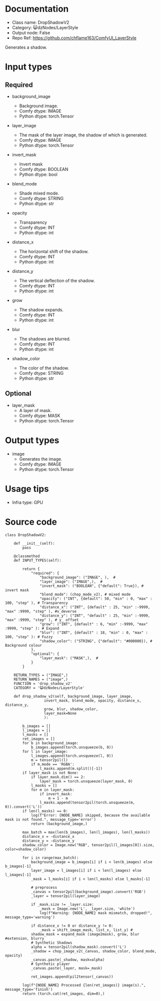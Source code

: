 # Documentation
- Class name: DropShadowV2
- Category: 😺dzNodes/LayerStyle
- Output node: False
- Repo Ref: https://github.com/chflame163/ComfyUI_LayerStyle

Generates a shadow.

# Input types
## Required

- background_image
    - Background image.
    - Comfy dtype: IMAGE
    - Python dtype: torch.Tensor

- layer_image
    - The mask of the layer image, the shadow of which is generated.
    - Comfy dtype: IMAGE
    - Python dtype: torch.Tensor

- invert_mask
    - Invert mask
    - Comfy dtype: BOOLEAN
    - Python dtype: bool

- blend_mode
    - Shade mixed mode.
    - Comfy dtype: STRING
    - Python dtype: str

- opacity
    - Transparency
    - Comfy dtype: INT
    - Python dtype: int

- distance_x
    - The horizontal shift of the shadow.
    - Comfy dtype: INT
    - Python dtype: int

- distance_y
    - The vertical deflection of the shadow.
    - Comfy dtype: INT
    - Python dtype: int

- grow
    - The shadow expands.
    - Comfy dtype: INT
    - Python dtype: int

- blur
    - The shadows are blurred.
    - Comfy dtype: INT
    - Python dtype: int

- shadow_color
    - The color of the shadow.
    - Comfy dtype: STRING
    - Python dtype: str

## Optional

- layer_mask
    - A layer of mask.
    - Comfy dtype: MASK
    - Python dtype: torch.Tensor

# Output types

- image
    - Generates the image.
    - Comfy dtype: IMAGE
    - Python dtype: torch.Tensor

# Usage tips
- Infra type: GPU

# Source code
```
class DropShadowV2:

    def __init__(self):
        pass

    @classmethod
    def INPUT_TYPES(self):

        return {
            "required": {
                "background_image": ("IMAGE", ),  #
                "layer_image": ("IMAGE",),  #
                "invert_mask": ("BOOLEAN", {"default": True}), # invert mask
                "blend_mode": (chop_mode_v2), # mixed mode
                "opacity": ("INT", {default": 50, "min" : 0, "max" : 100, "step" ), # Transparency
                "distance_x": ("INT", {default" : 25, "min" :-9999, "max" :9999, "step" ), #x_deverse
                "distance_y": ("INT", "default" : 25, "min" :-9999, "max" :9999, "step" ), # y_ offset
                "grow": ("INT", {default" : 6, "min" :-9999, "max" :9999, "step" ): # Expand
                "blur": ("INT", {default" : 18, "min" : 0, "max" : 100, "step" ): # Fuzzy
                "shadow_color": ("STRING", {"default": "#000000}), # Background colour
            },
            "optional": {
                "layer_mask": ("MASK",),  #
            }
        }

    RETURN_TYPES = ("IMAGE",)
    RETURN_NAMES = ("image",)
    FUNCTION = 'drop_shadow_v2'
    CATEGORY = '😺dzNodes/LayerStyle'

    def drop_shadow_v2(self, background_image, layer_image,
                  invert_mask, blend_mode, opacity, distance_x, distance_y,
                  grow, blur, shadow_color,
                  layer_mask=None
                  ):

        b_images = []
        l_images = []
        l_masks = []
        ret_images = []
        for b in background_image:
            b_images.append(torch.unsqueeze(b, 0))
        for l in layer_image:
            l_images.append(torch.unsqueeze(l, 0))
            m = tensor2pil(l)
            if m.mode == 'RGBA':
                l_masks.append(m.split()[-1])
        if layer_mask is not None:
            if layer_mask.dim() == 2:
                layer_mask = torch.unsqueeze(layer_mask, 0)
            l_masks = []
            for m in layer_mask:
                if invert_mask:
                    m = 1 - m
                l_masks.append(tensor2pil(torch.unsqueeze(m, 0)).convert('L'))
        if len(l_masks) == 0:
            log(f"Error: {NODE_NAME} skipped, because the available mask is not found.", message_type='error')
            return (background_image,)

        max_batch = max(len(b_images), len(l_images), len(l_masks))
        distance_x = -distance_x
        distance_y = -distance_y
        shadow_color = Image.new("RGB", tensor2pil(l_images[0]).size, color=shadow_color)

        for i in range(max_batch):
            background_image = b_images[i] if i < len(b_images) else b_images[-1]
            layer_image = l_images[i] if i < len(l_images) else l_images[-1]
            _mask = l_masks[i] if i < len(l_masks) else l_masks[-1]

            # preprocess
            _canvas = tensor2pil(background_image).convert('RGB')
            _layer = tensor2pil(layer_image)

            if _mask.size != _layer.size:
                _mask = Image.new('L', _layer.size, 'white')
                log(f"Warning: {NODE_NAME} mask mismatch, dropped!", message_type='warning')

            if distance_x != 0 or distance_y != 0:
                _mask = shift_image_mask, list_x, list_y) #
            shadow_mask = expand_mask (image2mask), grow, blur #extension, blurry
            # Synthetic Shadows
            alpha = tensor2pil(shadow_mask).convert('L')
            _shadow = chop_image_v2(_canvas, shadow_color, blend_mode, opacity)
            _canvas.paste(_shadow, mask=alpha)
            # Synthetic player
            _canvas.paste(_layer, mask=_mask)

            ret_images.append(pil2tensor(_canvas))

        log(f"{NODE_NAME} Processed {len(ret_images)} image(s).", message_type='finish')
        return (torch.cat(ret_images, dim=0),)
```